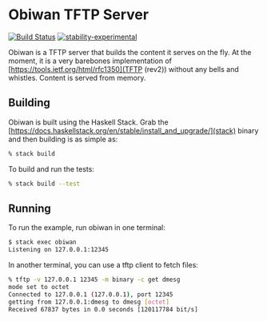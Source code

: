 # Obiwan TFTP Server

[![Build Status](https://travis-ci.org/blitz/obiwan.svg?branch=master)](https://travis-ci.org/blitz/obiwan)
[![stability-experimental](https://img.shields.io/badge/stability-experimental-orange.svg)](https://github.com/emersion/stability-badges#experimental)

Obiwan is a TFTP server that builds the content it serves on the fly. At the
moment, it is a very barebones implementation of
[https://tools.ietf.org/html/rfc1350](TFTP (rev2)) without any bells and
whistles. Content is served from memory.

## Building

Obiwan is built using the Haskell Stack. Grab the
[https://docs.haskellstack.org/en/stable/install_and_upgrade/](stack) binary and
then building is as simple as:

```sh
% stack build
```

To build and run the tests:

```sh
% stack build --test
```

## Running

To run the example, run obiwan in one terminal:

```sh
$ stack exec obiwan
Listening on 127.0.0.1:12345
```

In another terminal, you can use a tftp client to fetch files:

```sh
% tftp -v 127.0.0.1 12345 -m binary -c get dmesg
mode set to octet
Connected to 127.0.0.1 (127.0.0.1), port 12345
getting from 127.0.0.1:dmesg to dmesg [octet]
Received 67837 bytes in 0.0 seconds [120117784 bit/s]
```
